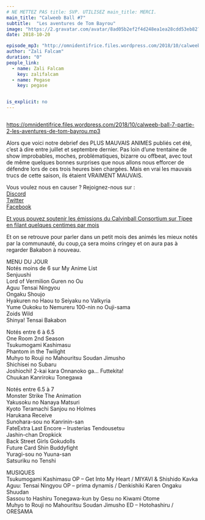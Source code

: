 ```yaml
---
# NE METTEZ PAS title: SVP. UTILISEZ main_title: MERCI.
main_title: "Calweeb Ball #7"
subtitle:  "Les aventures de Tom Bayrou"
image: "https://2.gravatar.com/avatar/8ad05b2ef2f4d248ea1ea28cdd53eb82?s=96&d=identicon&r=G"
date: 2018-10-20

episode_mp3: "http://omnidentifrice.files.wordpress.com/2018/10/calweeb-ball-7-partie-2-les-aventures-de-tom-bayrou.mp3"
author: "Zali Falcam"
duration: "0"
people_link: 
  - name: Zali Falcam
    key: zalifalcam
  - name: Pegase
    key: pegase


is_explicit: no
---
```


<PodcastHeader/>

<!-- ECRIRE LA DESCRIPTION DE L'EPISODE SOUS CETTE LIGNE -->
<p><img src="https://calvinballradio.files.wordpress.com/2018/10/c7.jpg" alt=""></p>
<p><a href="https://omnidentifrice.files.wordpress.com/2018/10/calweeb-ball-7-partie-2-les-aventures-de-tom-bayrou.mp3" rel="nofollow">https://omnidentifrice.files.wordpress.com/2018/10/calweeb-ball-7-partie-2-les-aventures-de-tom-bayrou.mp3</a></p>
<p>Alors que voici notre debrief des PLUS MAUVAIS ANIMES publiés cet été, c’est à dire entre juillet et septembre dernier. Pas loin d’une trentaine de show improbables, moches, problématiques, bizarre ou offbeat, avec tout de même quelques bonnes surprises que nous allons nous efforcer de défendre lors de ces trois heures bien chargées. Mais en vrai les mauvais trucs de cette saison, ils étaient VRAIMENT MAUVAIS.</p>
<p>Vous voulez nous en causer ? Rejoignez-nous sur :<br>
<a href="http://discordapp.com/invite/4RnA9v7" rel="nofollow">Discord</a><br>
<a href="https://twitter.com/Calvinball_FM?lang=fr" rel="nofollow">Twitter</a><br>
<a href="https://www.facebook.com/CalvinballRadio/?ref=bookmarks" rel="nofollow">Facebook</a></p>
<p><a href="https://fr.tipeee.com/calvinball" rel="nofollow">Et vous pouvez soutenir les émissions du Calvinball Consortium sur Tipee en filant quelques centimes par mois</a></p>
<p>Et on se retrouve pour parler dans un petit mois des animés les mieux notés par la communauté, du coup,ça sera moins cringey et on aura pas à regarder Bakabon à nouveau.</p>
<p>MENU DU JOUR<br>
Notés moins de 6 sur My Anime List<br>
Senjuushi<br>
Lord of Vermilion Guren no Ou<br>
Aguu Tensai Ningyou<br>
Ongaku Shoujo<br>
Hyakuren no Haou to Seiyaku no Valkyria<br>
Yume Oukoku to Nemureru 100-nin no Ouji-sama<br>
Zoids Wild<br>
Shinya! Tensai Bakabon</p>
<p>Notés entre 6 à 6.5<br>
One Room 2nd Season<br>
Tsukumogami Kashimasu<br>
Phantom in the Twilight<br>
Muhyo to Rouji no Mahouritsu Soudan Jimusho<br>
Shichisei no Subaru<br>
Joshiochi! 2-kai kara Onnanoko ga… Futtekita!<br>
Chuukan Kanriroku Tonegawa</p>
<p>Notés entre 6.5 à 7<br>
Monster Strike The Animation<br>
Yakusoku no Nanaya Matsuri<br>
Kyoto Teramachi Sanjou no Holmes<br>
Harukana Receive<br>
Sunohara-sou no Kanrinin-san<br>
FateExtra Last Encore – Irusterias Tendousetsu<br>
Jashin-chan Dropkick<br>
Back Street Girls Gokudolls<br>
Future Card Shin Buddyfight<br>
Yuragi-sou no Yuuna-san<br>
Satsuriku no Tenshi</p>
<p>MUSIQUES <br>
Tsukumogami Kashimasu OP – Get Into My Heart / MIYAVI &amp; Shishido Kavka<br>
Aguu: Tensai Ningyou OP – prima dynamis / Denkishiki Karen Ongaku Shuudan<br>
Sassou to Hashiru Tonegawa-kun by Gesu no Kiwami Otome<br>
Muhyo to Rouji no Mahouritsu Soudan Jimusho ED – Hotohashiru / ORESAMA</p>


